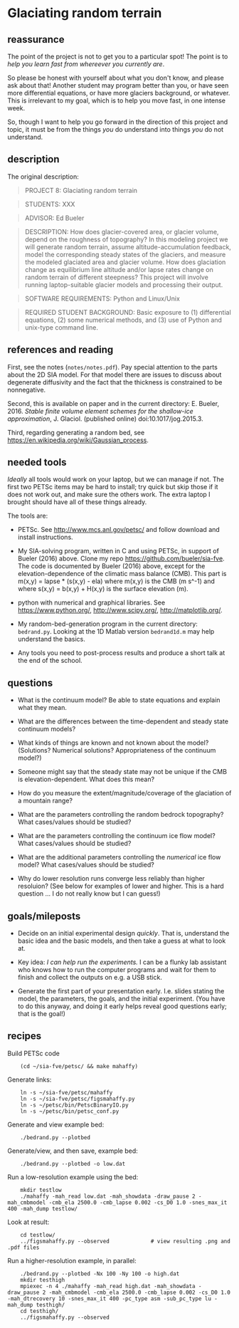 
Glaciating random terrain
=========================


reassurance
-----------

The point of the project is not to get you to a particular spot!  The point is to _help you learn fast from whereever you currently are_.

So please be honest with yourself about what you don't know, and please ask about that!  Another student may program better than you, or have seen more differential equations, or have more glaciers background, or whatever.  This is irrelevant to my goal, which is to help you move fast, in one intense week.

So, though I want to help you go forward in the direction of this project and topic, it must be from the things _you_ do understand into things _you_ do not understand.


description
-----------

The original description:

> PROJECT 8: Glaciating random terrain

> STUDENTS: XXX

> ADVISOR: Ed Bueler

> DESCRIPTION: How does glacier-covered area, or glacier volume, depend on the roughness of topography?  In this modeling project we will generate random terrain, assume altitude-accumulation feedback, model the corresponding steady states of the glaciers, and measure the modeled glaciated area and glacier volume.  How does glaciation change as equilibrium line altitude and/or lapse rates change on random terrain of different steepness?  This project will involve running laptop-suitable glacier models and processing their output.

> SOFTWARE REQUIREMENTS: Python and Linux/Unix

> REQUIRED STUDENT BACKGROUND: Basic exposure to (1) differential equations, (2) some numerical methods, and (3) use of Python and unix-type command line.


references and reading
----------------------

First, see the notes (`notes/notes.pdf`).  Pay special attention to the parts about the 2D SIA model.  For that model there are issues to discuss about degenerate diffusivity and the fact that the thickness is constrained to be nonnegative.

Second, this is available on paper and in the current directory: E. Bueler, 2016.  _Stable finite volume element schemes for the shallow-ice approximation_, J. Glaciol. (published online) doi:10.1017/jog.2015.3.

Third, regarding generating a random bed, see https://en.wikipedia.org/wiki/Gaussian_process.


needed tools
------------

_Ideally_ all tools would work on your laptop, but we can manage if not.  The first two PETSc items may be hard to install; try quick but skip those if it does not work out, and make sure the others work.  The extra laptop I brought should have all of these things already.

The tools are:

* PETSc.  See http://www.mcs.anl.gov/petsc/ and follow download and install instructions.

* My SIA-solving program, written in C and using PETSc, in support of Bueler (2016) above.  Clone my repo https://github.com/bueler/sia-fve.  The code is documented by Bueler (2016) above, except for the elevation-dependence of the climatic mass balance (CMB).  This part is  m(x,y) = lapse * (s(x,y) - ela)  where m(x,y) is the CMB (m s^-1) and where  s(x,y) = b(x,y) + H(x,y)  is the surface elevation (m).

* python with numerical and graphical libraries.  See https://www.python.org/, http://www.scipy.org/, http://matplotlib.org/.

* My random-bed-generation program in the current directory: `bedrand.py`.  Looking at the 1D Matlab version `bedrand1d.m` may help understand the basics.

* Any tools you need to post-process results and produce a short talk at the end of the school.


questions
---------

* What is the continuum model?  Be able to state equations and explain what they mean.

* What are the differences between the time-dependent and steady state continuum models?

* What kinds of things are known and not known about the model?  (Solutions?  Numerical solutions?  Appropriateness of the continuum model?)

* Someone might say that the steady state may not be unique if the CMB is elevation-dependent.  What does this mean?

* How do you measure the extent/magnitude/coverage of the glaciation of a mountain range?

* What are the parameters controlling the random bedrock topography?  What cases/values should be studied?

* What are the parameters controlling the continuum ice flow model?  What cases/values should be studied?

* What are the additional parameters controlling the _numerical_ ice flow model?  What cases/values should be studied?

* Why do lower resolution runs converge less reliably than higher resoluion?  (See below for examples of lower and higher.  This is a hard question ... I do not really know but I can guess!)


goals/mileposts
---------------

* Decide on an initial experimental design _quickly_.  That is, understand the basic idea and the basic models, and then take a guess at what to look at.

* Key idea: _I can help run the experiments._  I can be a flunky lab assistant who knows how to run the computer programs and wait for them to finish and collect the outputs on e.g. a USB stick.

* Generate the first part of your presentation early.  I.e. slides stating the model, the parameters, the goals, and the initial experiment.  (You have to do this anyway, and doing it early helps reveal good questions early; that is the goal!)


recipes
-------

Build PETSc code

        (cd ~/sia-fve/petsc/ && make mahaffy)

Generate links:

        ln -s ~/sia-fve/petsc/mahaffy
        ln -s ~/sia-fve/petsc/figsmahaffy.py
        ln -s ~/petsc/bin/PetscBinaryIO.py
        ln -s ~/petsc/bin/petsc_conf.py

Generate and view example bed:

        ./bedrand.py --plotbed

Generate/view, and then save, example bed:

        ./bedrand.py --plotbed -o low.dat

Run a low-resolution example using the bed:

        mkdir testlow
        ./mahaffy -mah_read low.dat -mah_showdata -draw_pause 2 -mah_cmbmodel -cmb_ela 2500.0 -cmb_lapse 0.002 -cs_D0 1.0 -snes_max_it 400 -mah_dump testlow/

Look at result:

        cd testlow/
        ../figsmahaffy.py --observed             # view resulting .png and .pdf files

Run a higher-resolution example, in parallel:

        ./bedrand.py --plotbed -Nx 100 -Ny 100 -o high.dat
        mkdir testhigh
        mpiexec -n 4 ./mahaffy -mah_read high.dat -mah_showdata -draw_pause 2 -mah_cmbmodel -cmb_ela 2500.0 -cmb_lapse 0.002 -cs_D0 1.0 -mah_dtrecovery 10 -snes_max_it 400 -pc_type asm -sub_pc_type lu -mah_dump testhigh/
        cd testhigh/
        ../figsmahaffy.py --observed

